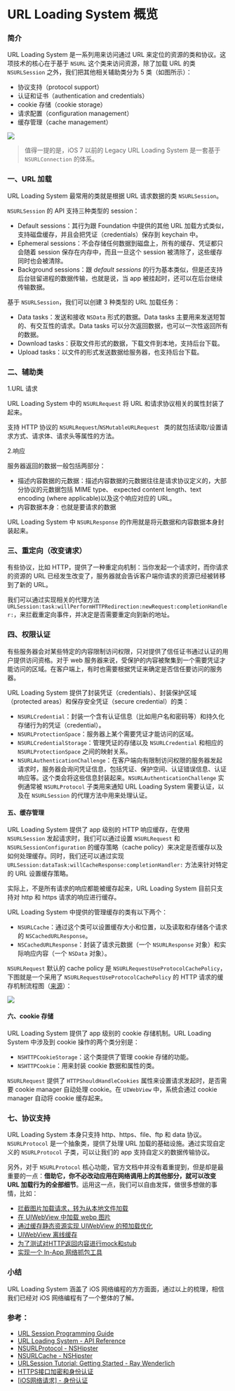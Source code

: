 
# URL Loading System 概览



### 简介

URL Loading System 是一系列用来访问通过 URL 来定位的资源的类和协议。这项技术的核心在于基于 `NSURL` 这个类来访问资源，除了加载 URL 的类 `NSURLSession` 之外，我们把其他相关辅助类分为 5 类（如图所示）：

-  协议支持（protocol support）
-  认证和证书（authentication and credentials）
-  cookie 存储（cookie storage）
-  请求配置（configuration management）
-  缓存管理（cache management）

![](https://github.com/ShannonChenCHN/iOSLevelingUp/blob/master/iOSTutorials/网络/images/nsobject_hierarchy_2x.png?raw=true)

> 值得一提的是，iOS 7 以前的 Legacy URL Loading System
是一套基于 `NSURLConnection` 的体系。

### 一、URL 加载

URL Loading System 最常用的类就是根据 URL 请求数据的类 `NSURLSession`。

`NSURLSession` 的 API 支持三种类型的 session：

- Default sessions：其行为跟 Foundation 中提供的其他 URL 加载方式类似，支持磁盘缓存，并且会把凭证（credentials）保存到 keychain 中。
- Ephemeral sessions：不会存储任何数据到磁盘上，所有的缓存、凭证都只会随着 session 保存在内存中，而且一旦这个 session 被清除了，这些缓存同时也会被清除。
- Background sessions：跟 *default sessions*  的行为基本类似，但是还支持后台驻留进程的数据传输，也就是说，当 app 被挂起时，还可以在后台继续传输数据。

基于 `NSURLSession`，我们可以创建 3 种类型的 URL 加载任务：

- Data tasks：发送和接收 `NSData` 形式的数据。Data tasks 主要用来发送短暂的、有交互性的请求。Data tasks 可以分次返回数据，也可以一次性返回所有的数据。
- Download tasks：获取文件形式的数据，下载文件到本地，支持后台下载。
- Upload tasks：以文件的形式发送数据给服务器，也支持后台下载。

### 二、辅助类

1.URL 请求

URL Loading System 中的 `NSURLRequest` 将 URL 和请求协议相关的属性封装了起来。

支持 HTTP 协议的 `NSURLRequest`/`NSMutableURLRequest ` 类的就包括读取/设置请求方式、请求体、请求头等属性的方法。

2.响应

服务器返回的数据一般包括两部分：

- 描述内容数据的元数据：描述内容数据的元数据往往是请求协议定义的，大部分协议的元数据包括 MIME type、 expected content length、text encoding (where applicable)以及这个响应对应的 URL。
- 内容数据本身：也就是要请求的数据

URL Loading System 中 `NSURLResponse` 的作用就是将元数据和内容数据本身封装起来。


### 三、重定向（改变请求）

有些协议，比如 HTTP，提供了一种重定向机制：当你发起一个请求时，而你请求的资源的 URL 已经发生改变了，服务器就会告诉客户端你请求的资源已经被转移到了新的 URL。

我们可以通过实现相关的代理方法 `URLSession:task:willPerformHTTPRedirection:newRequest:completionHandler:`，来拦截重定向事件，并决定是否需要重定向到新的地址。

### 四、权限认证
有些服务器会对某些特定的内容限制访问权限，只对提供了信任证书通过认证的用户提供访问资格。对于 web 服务器来说，受保护的内容被聚集到一个需要凭证才能访问的区域。在客户端上，有时也需要根据凭证来确定是否信任要访问的服务器。

URL Loading System 提供了封装凭证（credentials）、封装保护区域（protected areas）和保存安全凭证（secure credential）的类：

- `NSURLCredential`：封装一个含有认证信息（比如用户名和密码等）和持久化存储行为的凭证（credential）。
- `NSURLProtectionSpace`：服务器上某个需要凭证才能访问的区域。
- `NSURLCredentialStorage`：管理凭证的存储以及 `NSURLCredential` 和相应的 `NSURLProtectionSpace` 之间的映射关系。
- `NSURLAuthenticationChallenge`：在客户端向有限制访问权限的服务器发起请求时，服务器会询问凭证信息，包括凭证、保护空间、认证错误信息、认证响应等。这个类会将这些信息封装起来。`NSURLAuthenticationChallenge` 实例通常被 `NSURLProtocol` 子类用来通知 URL Loading System 需要认证，以及在 `NSURLSession` 的代理方法中用来处理认证。


#### 五、缓存管理

URL Loading System 提供了 app 级别的 HTTP 响应缓存，在使用 `NSURLSession` 发起请求时，我们可以通过设置 `NSURLRequest` 和 `NSURLSessionConfiguration` 的缓存策略（cache policy）来决定是否缓存以及如何处理缓存。同时，我们还可以通过实现 `URLSession:dataTask:willCacheResponse:completionHandler:` 方法来针对特定的 URL 设置缓存策略。

实际上，不是所有请求的响应都能被缓存起来，URL Loading System 目前只支持对 http 和 https 请求的响应进行缓存。

URL Loading System 中提供的管理缓存的类有以下两个：

- `NSURLCache`：通过这个类可以设置缓存大小和位置，以及读取和存储各个请求的 `NSCachedURLResponse`。
- `NSCachedURLResponse`：封装了请求元数据（一个  `NSURLResponse` 对象）和实际响应内容（一个 `NSData` 对象）。


`NSURLRequest` 默认的 cache policy 是 `NSURLRequestUseProtocolCachePolicy`，下图就是一个采用了 `NSURLRequestUseProtocolCachePolicy` 的 HTTP 请求的缓存机制流程图（[来源](https://developer.apple.com/documentation/foundation/nsurlrequestcachepolicy?language=objc)）：

![](https://github.com/ShannonChenCHN/iOSLevelingUp/blob/master/iOSTutorials/网络/images/http_caching_policy_decisions_tree.png?raw=true)


#### 六、cookie 存储
URL Loading System 提供了 app 级别的 cookie 存储机制。URL Loading System 中涉及到 cookie 操作的两个类分别是：

- `NSHTTPCookieStorage`：这个类提供了管理 cookie 存储的功能。
- `NSHTTPCookie`：用来封装 cookie 数据和属性的类。

`NSURLRequest` 提供了 `HTTPShouldHandleCookies` 属性来设置请求发起时，是否需要 cookie manager 自动处理 cookie。在 `UIWebView` 中，系统会通过 cookie manager 自动将 cookie 缓存起来。


### 七、协议支持
URL Loading System 本身只支持 http、https、file、ftp 和 data 协议。`NSURLProtocol` 是一个抽象类，提供了处理 URL 加载的基础设施。通过实现自定义的 `NSURLProtocol` 子类，可以让我们的 app 支持自定义的数据传输协议。

另外，对于 `NSURLProtocol` 核心功能，官方文档中并没有着重提到，但是却是最重要的一点：**借助它，你不必改动应用在网络调用上的其他部分，就可以改变 URL 加载行为的全部细节**。运用这一点，我们可以自由发挥，做很多想做的事情，比如：

- [拦截图片加载请求，转为从本地文件加载](http://stackoverflow.com/questions/5572258/ios-webview-remote-html-with-local-image-files)
- [在 UIWebView 中加载 webp 图片](https://github.com/cysp/STWebPDecoder)
- [通过缓存静态资源实现 UIWebView 的预加载优化](https://github.com/ShannonChenCHN/iOSLevelingUp/issues/55#issuecomment-300365305)
- [UIWebView 离线缓存](https://github.com/rnapier/RNCachingURLProtocol)
- [为了测试对HTTP返回内容进行mock和stub](https://draveness.me/%5Bhttps://github.com/AliSoftware/OHHTTPStubs%5D)
- [实现一个 In-App 网络抓包工具](https://github.com/coderyi/NetworkEye)


### 小结
URL Loading System 涵盖了 iOS 网络编程的方方面面，通过以上的梳理，相信我们已经对 iOS 网络编程有了一个整体的了解。

### 参考：
- [URL Session Programming Guide](https://developer.apple.com/library/content/documentation/Cocoa/Conceptual/URLLoadingSystem)
- [URL Loading System - API Reference](https://developer.apple.com/documentation/foundation/url_loading_system)
- [NSURLProtocol - NSHipster](http://nshipster.cn/nsurlprotocol/)
- [NSURLCache - NSHipster](http://nshipster.cn/nsurlcache/)
- [URLSession Tutorial: Getting Started - Ray Wenderlich](https://www.raywenderlich.com/158106/urlsession-tutorial-getting-started)
- [HTTPS接口加密和身份认证](https://www.jianshu.com/p/56fc18937d09?utm_campaign=maleskine&utm_content=note&utm_medium=seo_notes&utm_source=recommendation)
- [[iOS网络请求] - 身份认证](https://www.jianshu.com/p/5701aae1e3f3)


